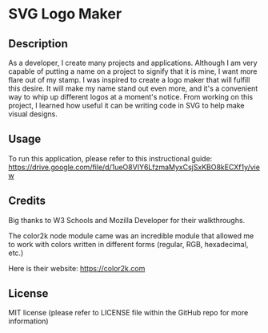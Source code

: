 # SVG Logo Maker

## Description

As a developer, I create many projects and applications. Although I am very capable of putting a name on a project to signify that it is mine, I want more flare out of my stamp. I was inspired to create a logo maker that will fulfill this desire. It will make my name stand out even more, and it's a convenient way to whip up different logos at a moment's notice. From working on this project, I learned how useful it can be writing code in SVG to help make visual designs.

## Usage

To run this application, please refer to this instructional guide: https://drive.google.com/file/d/1ueO8VIY6LfzmaMyxCsjSxKBO8kECXf1y/view

## Credits

Big thanks to W3 Schools and Mozilla Developer for their walkthroughs.

The color2k node module came was an incredible module that allowed me to work with colors written in different forms (regular, RGB, hexadecimal, etc.)

Here is their website: https://color2k.com

## License

MIT license (please refer to LICENSE file within the GitHub repo for more information)